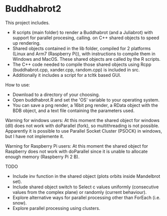 Buddhabrot2
===========
This project includes.

* R scripts (main folder) to render a Buddhabrot (and a Juliabrot) with support for parallel procesing, calling.
on C++ shared objects to speed up rendering.
* Shared objects contained in the lib folder, compiled for 2 platforms (Linux and Arm7 (Raspberry Pi)), 
with instructions to compile them in Windows and MacOS. These shared objects are called by the R scripts.
* The C++ code needed to compile those shared objects using Rcpp (buddhabrot.cpp, xander.cpp, random.cpp) is included in src.
* Additionally it includes a script for a tcltk based GUI.

How to use:
* Download to a directory of your choosing. 
* Open buddhabrot.R and set the 'OS' variable to your operating system. 
* You can save a png render, a 16bit png render, a RData object with the BDB object, and a text file
containing the parameters used.

Warning for windows users: At this moment the shared object for windows (dll) does not work with doParallel (fork), so multithreading is not possible. Apparently it is possible to use Parallel
Socket Cluster (PSOCK) in windows, but I have not implemente it.

Warning for Raspberry Pi users: At this moment the shared object for Raspberry does not work with doParallel since it is unable to allocate enough memory (Raspberry Pi 2 B).

TODO

* Include inv function in the shared object (plots orbits inside Mandelbrot set).
* Include shared object switch to Select c values uniformly (consecutive values from the complex plane) or randomly (current behaviour).
* Explore alternative ways for parallel processing other than ForEach (i.e. snow).
* Explore parallel processing using clusters.




